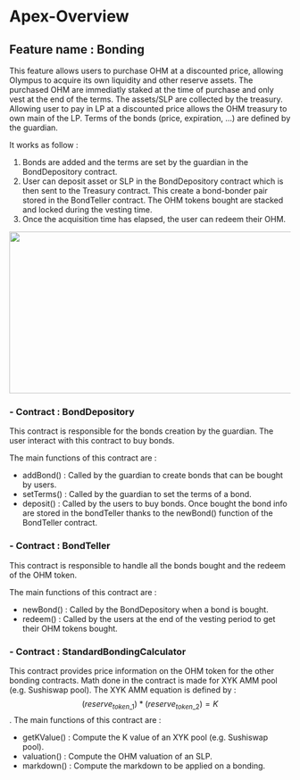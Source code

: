 # Apex-Overview

## Feature name : Bonding
This feature allows users to purchase OHM at a discounted price, allowing Olympus to acquire its own liquidity and other reserve assets.
The purchased OHM are immediatly staked at the time of purchase and only vest at the end of the terms. 
The assets/SLP are collected by the treasury.
Allowing user to pay in LP at a discounted price allows the OHM treasury to own main of the LP. 
Terms of the bonds (price, expiration, ...) are defined by the guardian.

It works as follow : 
1) Bonds are added and the terms are set by the guardian in the BondDepository contract.
2) User can deposit asset or SLP in the BondDepository contract which is then sent to the Treasury contract. This create a bond-bonder pair stored in the BondTeller contract. The OHM tokens bought are stacked and locked during the vesting time.
3) Once the acquisition time has elapsed, the user can redeem their OHM.
 
<p align="center">
<img src="https://docs.olympusdao.finance/~/files/v0/b/gitbook-28427.appspot.com/o/assets%2F-MV4hwONledQK5nEDaUc%2F-MV4i-z3ha2mSACt8QZb%2F-MVA3yum0jyw8iJsdQwP%2Fimage.png?alt=media&token=6fcb32c9-ec07-48f6-b49f-dc3ff4b74fd8" width="800" height="290">
</p>

###  - Contract : BondDepository 
This contract is responsible for the bonds creation by the guardian. The user interact with this contract to buy bonds. 

The main functions of this contract are :
- addBond() : Called by the guardian to create bonds that can be bought by users.
- setTerms() : Called by the guardian to set the terms of a bond.
- deposit() : Called by the users to buy bonds. Once bought the bond info are stored in the bondTeller thanks to the newBond() function of the BondTeller contract.

###  - Contract : BondTeller
This contract is responsible to handle all the bonds bought and the redeem of the OHM token. 

The main functions of this contract are : 
- newBond() : Called by the BondDepository when a bond is bought.
- redeem() : Called by the users at the end of the vesting period to get their OHM tokens bought.
###  - Contract : StandardBondingCalculator
This contract provides price information on the OHM token for the other bonding contracts. Math done in the contract is made for XYK AMM pool (e.g. Sushiswap pool). The XYK AMM equation is defined by : $$(reserve_{token\_1})*(reserve_{token\_2})= K$$. 
The main functions of this contract are :
- getKValue() : Compute the K value of an XYK pool (e.g. Sushiswap pool).
- valuation() : Compute the OHM valuation of an SLP.
- markdown() : Compute the markdown to be applied on a bonding.
